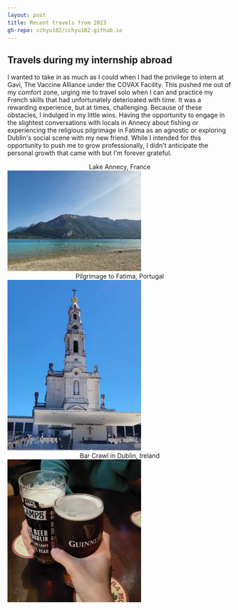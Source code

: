 ```yaml
---
layout: post
title: Recent travels from 2023
gh-repo: cchyu102/cchyu102.github.io
---
```


## Travels during my internship abroad
I wanted to take in as much as I could when I had the privilege to intern at Gavi, The Vaccine Alliance under the COVAX Facility. This pushed me out of my comfort zone, urging me to travel solo when I can and practice my French skills that had unfortunately deterioated with time. It was a rewarding experience, but at times, challenging. Because of these obstacles, I indulged in my little wins. Having the opportunity to engage in the slightest conversations with locals in Annecy about fishing or experiencing the religious pilgrimage in Fatima as an agnostic or exploring Dublin's social scene with my new friend. While I intended for this opportunity to push me to grow professionally, I didn't anticipate the personal growth that came with but I'm forever grateful. 
<center> Lake Annecy, France </center>
<img src="/assets/img/annecy.jpg" alt="image" width="300"/>   
  
<center> Pilgrimage to Fatima, Portugal </center>
<img src="/assets/img/fatima.jpg" alt="image" width="300"/>  

<center> Bar Crawl in Dublin, Ireland </center>
<img src="/assets/img/dublin.jpg" alt="image" width="300"/>




